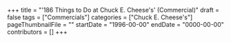 +++
title = "'186 Things to Do at Chuck E. Cheese's' (Commercial)"
draft = false
tags = ["Commercials"]
categories = ["Chuck E. Cheese's"]
pageThumbnailFile = ""
startDate = "1996-00-00"
endDate = "0000-00-00"
contributors = []
+++

